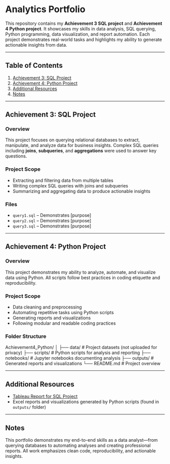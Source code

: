 # Analytics Portfolio

This repository contains my **Achievement 3 SQL project** and **Achievement 4 Python project**. It showcases my skills in data analysis, SQL querying, Python programming, data visualization, and report automation. Each project demonstrates real-world tasks and highlights my ability to generate actionable insights from data.

---

## Table of Contents
1. [Achievement 3: SQL Project](#achievement-3-sql-project)
2. [Achievement 4: Python Project](#achievement-4-python-project)
3. [Additional Resources](#additional-resources)
4. [Notes](#notes)

---

## Achievement 3: SQL Project

### Overview
This project focuses on querying relational databases to extract, manipulate, and analyze data for business insights. Complex SQL queries including **joins**, **subqueries**, and **aggregations** were used to answer key questions.

### Project Scope
- Extracting and filtering data from multiple tables
- Writing complex SQL queries with joins and subqueries
- Summarizing and aggregating data to produce actionable insights

### Files
- `query1.sql` – Demonstrates [purpose]
- `query2.sql` – Demonstrates [purpose]
- `query3.sql` – Demonstrates [purpose]

---

## Achievement 4: Python Project

### Overview
This project demonstrates my ability to analyze, automate, and visualize data using Python. All scripts follow best practices in coding etiquette and reproducibility.

### Project Scope
- Data cleaning and preprocessing
- Automating repetitive tasks using Python scripts
- Generating reports and visualizations
- Following modular and readable coding practices

### Folder Structure
Achievement4_Python/
│
├── data/ # Project datasets (not uploaded for privacy)
├── scripts/ # Python scripts for analysis and reporting
├── notebooks/ # Jupyter notebooks documenting analysis
├── outputs/ # Generated reports and visualizations
└── README.md # Project overview


---

## Additional Resources
- [Tableau Report for SQL Project](INSERT_YOUR_LINK_HERE)  
- Excel reports and visualizations generated by Python scripts (found in `outputs/` folder)

---

## Notes
This portfolio demonstrates my end-to-end skills as a data analyst—from querying databases to automating analyses and creating professional reports. All work emphasizes clean code, reproducibility, and actionable insights.
